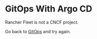 # GitOps With Argo CD

Rancher Fleet is not a CNCF project.

Go back to [GitOps](README.md) and try again.